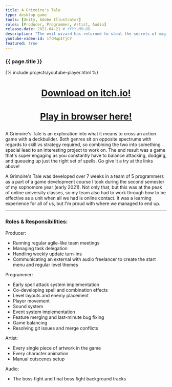 ```yaml
---
title: A Grimoire's Tale
type: desktop game
tools: [Unity, Adobe Illustrator]
roles: [Producer, Programmer, Artist, Audio]
release-date: 2021-04-21 # YYYY-MM-DD
description: "The evil wizard has returned to steal the secrets of magic from the library! Sling all sorts of combined spells to take down him and his lackeys in this fast-paced action deckbuilder."
youtube-video-id: 1fcMwpITjCY
featured: true
---
```


### {{ page.title }}

{% include projects/youtube-player.html %}

<h1>
  <p style="text-align: center;">
      <a href="https://toastylionstudios.itch.io/a-grimoires-tale">Download on itch.io!</a>
  </p>
</h1>
<h1>
  <p style="text-align: center;">
      <a href="{{ page.url }}/play">Play in browser here!</a>
  </p>
</h1>

A Grimoire's Tale is an exploration into what it means to cross an action game with a deckbuilder. Both genres sit on opposite spectrums with regards to skill vs strategy required, so combining the two into something special lead to an interesting project to work on. The end result was a game that's super engaging as you constantly have to balance attacking, dodging, and queueing up just the right set of spells. Go give it a try at the links above!  

A Grimoire's Tale was developed over 7 weeks in a team of 5 programmers as a part of a game development course I took during the second semester of my sophomore year (early 2021). Not only that, but this was at the peak of online university classes, so my team also had to work through how to be effective as a unit when all we had is online contact. It was a learning experience for all of us, but I'm proud with where we managed to end up.  

---

### Roles & Responsibilities:
Producer:
* Running regular agile-like team meetings
* Managing task delegation
* Handling weekly update turn-ins
* Communicating an external with audio freelancer to create the start menu and regular level themes  

Programmer:
* Early spell attack system implementation
* Co-developing spell and combination effects
* Level layouts and enemy placement
* Player movement
* Sound system
* Event system implementation
* Feature merging and last-minute bug fixing
* Game balancing
* Resolving git issues and merge conflicts

Artist:
* Every single piece of artwork in the game
* Every character animation
* Manual cutscenes setup

Audio:
* The boss fight and final boss fight background tracks
